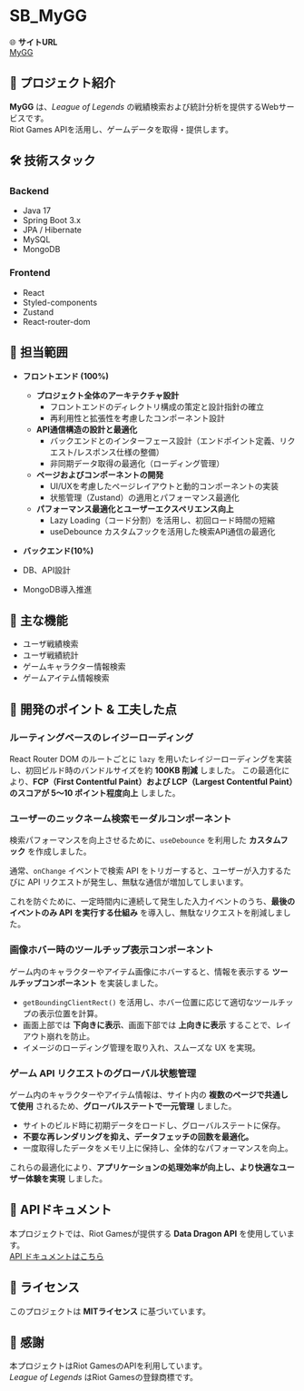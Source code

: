 # SB_MyGG

🌐 **サイトURL**  
[MyGG](https://mygg.lol)

## 📌 プロジェクト紹介
**MyGG** は、*League of Legends* の戦績検索および統計分析を提供するWebサービスです。  
Riot Games APIを活用し、ゲームデータを取得・提供します。

## 🛠 技術スタック
### **Backend**
- Java 17
- Spring Boot 3.x
- JPA / Hibernate
- MySQL
- MongoDB

### **Frontend**
- React
- Styled-components
- Zustand
- React-router-dom

## 👥 担当範囲
- **フロントエンド (100%)**  
  - **プロジェクト全体のアーキテクチャ設計**  
    - フロントエンドのディレクトリ構成の策定と設計指針の確立  
    - 再利用性と拡張性を考慮したコンポーネント設計  
  - **API通信構造の設計と最適化**  
    - バックエンドとのインターフェース設計（エンドポイント定義、リクエスト/レスポンス仕様の整備）  
    - 非同期データ取得の最適化（ローディング管理）  
  - **ページおよびコンポーネントの開発**  
    - UI/UXを考慮したページレイアウトと動的コンポーネントの実装  
    - 状態管理（Zustand）の適用とパフォーマンス最適化  
  - **パフォーマンス最適化とユーザーエクスペリエンス向上**  
    - Lazy Loading（コード分割）を活用し、初回ロード時間の短縮  
    - useDebounce カスタムフックを活用した検索API通信の最適化

-  **バックエンド(10%)**
  -  DB、API設計
  -  MongoDB導入推進

## 🎯 主な機能
- ユーザ戦績検索
- ユーザ戦績統計
- ゲームキャラクター情報検索
- ゲームアイテム情報検索


## 🚀 開発のポイント & 工夫した点

### ルーティングベースのレイジーローディング
React Router DOM のルートごとに `lazy` を用いたレイジーローディングを実装し、初回ビルド時のバンドルサイズを約 **100KB 削減** しました。
この最適化により、**FCP（First Contentful Paint）および LCP（Largest Contentful Paint）のスコアが 5〜10 ポイント程度向上** しました。

### ユーザーのニックネーム検索モーダルコンポーネント
検索パフォーマンスを向上させるために、`useDebounce` を利用した **カスタムフック** を作成しました。

通常、`onChange` イベントで検索 API をトリガーすると、ユーザーが入力するたびに API リクエストが発生し、無駄な通信が増加してしまいます。

これを防ぐために、一定時間内に連続して発生した入力イベントのうち、**最後のイベントのみ API を実行する仕組み** を導入し、無駄なリクエストを削減しました。

### 画像ホバー時のツールチップ表示コンポーネント
ゲーム内のキャラクターやアイテム画像にホバーすると、情報を表示する **ツールチップコンポーネント** を実装しました。

- `getBoundingClientRect()` を活用し、ホバー位置に応じて適切なツールチップの表示位置を計算。
- 画面上部では **下向きに表示**、画面下部では **上向きに表示** することで、レイアウト崩れを防止。
- イメージのローディング管理を取り入れ、スムーズな UX を実現。

### ゲーム API リクエストのグローバル状態管理
ゲーム内のキャラクターやアイテム情報は、サイト内の **複数のページで共通して使用** されるため、**グローバルステートで一元管理** しました。

- サイトのビルド時に初期データをロードし、グローバルステートに保存。
- **不要な再レンダリングを抑え、データフェッチの回数を最適化。**
- 一度取得したデータをメモリ上に保持し、全体的なパフォーマンスを向上。

これらの最適化により、**アプリケーションの処理効率が向上し、より快適なユーザー体験を実現** しました。


## 📝 APIドキュメント
本プロジェクトでは、Riot Gamesが提供する **Data Dragon API** を使用しています。  
[API ドキュメントはこちら](https://developer.riotgames.com/docs/lol)

## 📜 ライセンス
このプロジェクトは **MITライセンス** に基づいています。

## 🤝 感謝
本プロジェクトはRiot GamesのAPIを利用しています。  
*League of Legends* はRiot Gamesの登録商標です。
